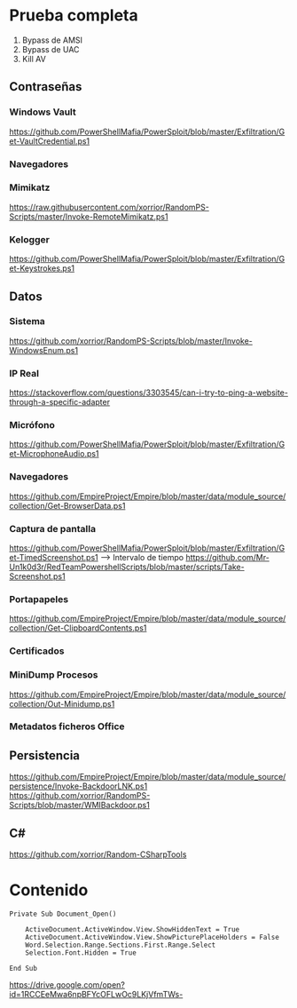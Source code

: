 # Prueba completa
1. Bypass de AMSI
2. Bypass de UAC
3. Kill AV

## Contraseñas
### Windows Vault
https://github.com/PowerShellMafia/PowerSploit/blob/master/Exfiltration/Get-VaultCredential.ps1
### Navegadores

### Mimikatz
https://raw.githubusercontent.com/xorrior/RandomPS-Scripts/master/Invoke-RemoteMimikatz.ps1
### Kelogger
https://github.com/PowerShellMafia/PowerSploit/blob/master/Exfiltration/Get-Keystrokes.ps1

## Datos
### Sistema
https://github.com/xorrior/RandomPS-Scripts/blob/master/Invoke-WindowsEnum.ps1
### IP Real
https://stackoverflow.com/questions/3303545/can-i-try-to-ping-a-website-through-a-specific-adapter
### Micrófono
https://github.com/PowerShellMafia/PowerSploit/blob/master/Exfiltration/Get-MicrophoneAudio.ps1
### Navegadores
https://github.com/EmpireProject/Empire/blob/master/data/module_source/collection/Get-BrowserData.ps1
### Captura de pantalla
https://github.com/PowerShellMafia/PowerSploit/blob/master/Exfiltration/Get-TimedScreenshot.ps1 --> Intervalo de tiempo
https://github.com/Mr-Un1k0d3r/RedTeamPowershellScripts/blob/master/scripts/Take-Screenshot.ps1
### Portapapeles
https://github.com/EmpireProject/Empire/blob/master/data/module_source/collection/Get-ClipboardContents.ps1
### Certificados

### MiniDump Procesos
https://github.com/EmpireProject/Empire/blob/master/data/module_source/collection/Out-Minidump.ps1

### Metadatos ficheros Office

## Persistencia
https://github.com/EmpireProject/Empire/blob/master/data/module_source/persistence/Invoke-BackdoorLNK.ps1
https://github.com/xorrior/RandomPS-Scripts/blob/master/WMIBackdoor.ps1



## C#
https://github.com/xorrior/Random-CSharpTools


# Contenido
``` VBA
Private Sub Document_Open()

    ActiveDocument.ActiveWindow.View.ShowHiddenText = True
    ActiveDocument.ActiveWindow.View.ShowPicturePlaceHolders = False
    Word.Selection.Range.Sections.First.Range.Select
    Selection.Font.Hidden = True

End Sub
```

https://drive.google.com/open?id=1RCCEeMwa6npBFYcOFLwOc9LKjVfmTWs-
